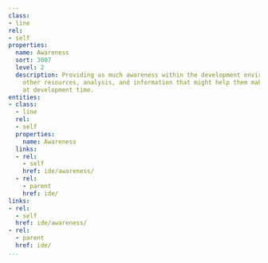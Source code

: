 ```yaml
---
class:
- line
rel:
- self
properties:
  name: Awareness
  sort: 3007
  level: 2
  description: Providing as much awareness within the development environment regarding
    other resources, analysis, and information that might help them make better decisions
    at development time.
entities:
- class:
  - line
  rel:
  - self
  properties:
    name: Awareness
  links:
  - rel:
    - self
    href: ide/awareness/
  - rel:
    - parent
    href: ide/
links:
- rel:
  - self
  href: ide/awareness/
- rel:
  - parent
  href: ide/
...
```

